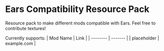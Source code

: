 # Ears Compatibility Resource Pack
Resource pack to make different mods compatible with Ears. Feel free to contribute textures!

Currently supports:
| Mod Name | Link |
| -------- | ------- |
| placeholder | example.com |